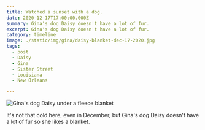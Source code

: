 ```yaml
---
title: Watched a sunset with a dog.
date: 2020-12-17T17:00:00.000Z
summary: Gina's dog Daisy doesn't have a lot of fur.
excerpt: Gina's dog Daisy doesn't have a lot of fur.
category: timeline
image: ./static/img/gina/daisy-blanket-dec-17-2020.jpg
tags:
  - post 
  - Daisy
  - Gina
  - Sister Street
  - Louisiana
  - New Orleans

---
```


![Gina's dog Daisy under a fleece blanket](/static/img/gina/daisy-blanket-dec-17-2020.jpg "Gina's dog Daisy under a fleece blanket")

It's not that cold here, even in December, but Gina's dog Daisy doesn't have a lot of fur so she likes a blanket.